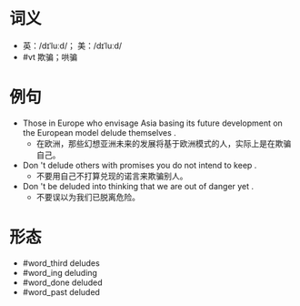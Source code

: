 # 词义
- 英：/dɪˈluːd/； 美：/dɪˈluːd/
- #vt 欺骗；哄骗
# 例句
- Those in Europe who envisage Asia basing its future development on the European model delude themselves .
	- 在欧洲，那些幻想亚洲未来的发展将基于欧洲模式的人，实际上是在欺骗自己。
- Don 't delude others with promises you do not intend to keep .
	- 不要用自己不打算兑现的诺言来欺骗别人。
- Don 't be deluded into thinking that we are out of danger yet .
	- 不要误以为我们已脱离危险。
# 形态
- #word_third deludes
- #word_ing deluding
- #word_done deluded
- #word_past deluded
